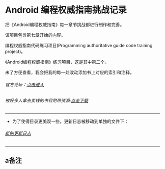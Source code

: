 Android 编程权威指南挑战记录
==================

 把《Android编程权威指南》每一章节挑战都进行制作和完善。

 该项目包含第七章开始的内容。

 编程权威指南代码练习项目(Programming authoritative guide code training project)。

 《Android编程权威指南》练习项目，这是其中第二个。

 未了方便查看，我会把我的每一处改动添加书上对应的索引和注释。

###### 官方论坛：[点击进入](https://forums.bignerdranch.com/)
###### 被好多人拿去卖钱的书目附带资源:[点击下载](http://www.ituring.com.cn/book/download/7ef03fd3-fe56-4d65-8d3e-5ef5acb7e59f)
----
* 为了使得目录更美观一些，更新日志被移动到单独的文件下：
###### [新的更新日志](https://github.com/shencang/APAGCP_CriminalIntent/blob/master/updateLog.md)
----

## a备注
